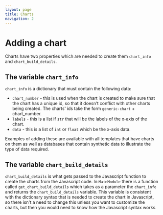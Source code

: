 ```yaml
---
layout: page
title: Charts
navigation: 2
---
```


# Adding a chart
Charts have two properties which are needed to create them `chart_info` and `chart_build_details`. 

## The variable `chart_info`
`chart_info` is a dictionary that must contain the following data:


 - `chart_number` - this is used when the chart is created to make sure that the chart has a unique id, so that it doesn't conflict with other charts being created. The charts' ids take the form `generic-chart` + chart_number.
 - `labels` - this is a list if `str` that will be the labels of the x-axis of the chart.
 - `data` - this is a list of `int` or `float` which be the x-axis data.

 Examples of adding these are available with all templates that have charts on them as well as databases that contain synthetic data to illustrate the type of data required.

## The variable `chart_build_details`

`chart_build_details` is what gets passed to the Javascript function to create the charts from the Javascript code. In `MainModule` there is a function called `get_chart_build_details` which takes as a parameter the `chart_info` and returns the `chart_build_details` variable. This variable is consistent with the dictionary syntax that is needed to create the chart in Javascript, so there isn't a need to change this unless you want to customize the charts, but then you would need to know how the Javascript syntax works.
